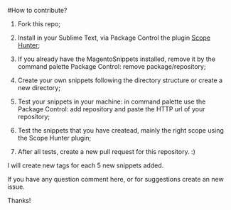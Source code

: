 #How to contribute?

1. Fork this repo;

2. Install in your Sublime Text, via Package Control the plugin [Scope Hunter](https://packagecontrol.io/packages/ScopeHunter);

3. If you already have the MagentoSnippets installed, remove it by the command palette Package Control: remove package/repository;

4. Create your own snippets following the directory structure or create a new directory;

5. Test your snippets in your machine: in command palette use the Package Control: add repository and paste the HTTP url of your repository;

6. Test the snippets that you have createad, mainly the right scope using the Scope Hunter plugin;

7. After all tests, create a new pull request for this repository. :)


I will create new tags for each 5 new snippets added.

If you have any question comment here, or for suggestions create an new issue.

Thanks!
